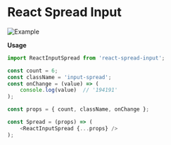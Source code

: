 # React Spread Input

![Example](https://cdn.dribbble.com/users/584114/screenshots/3467631/verification.gif)

**Usage**

```js
import ReactInputSpread from 'react-spread-input';

const count = 6;
const className = 'input-spread';
const onChange = (value) => (
    console.log(value)  // '194191'
);

const props = { count, className, onChange };

const Spread = (props) => (
    <ReactInputSpread {...props} />
);
```
